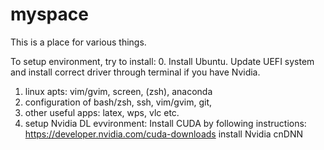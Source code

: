 # myspace

This is a place for various things.

To setup environment, try to install:
0. Install Ubuntu. Update UEFI system and install correct driver through terminal if you have Nvidia.
1. linux apts: vim/gvim, screen, (zsh), anaconda
2. configuration of bash/zsh, ssh, vim/gvim, git,
3. other useful apps: latex, wps, vlc etc.
4. setup Nvidia DL evvironment:
  Install CUDA by following instructions: https://developer.nvidia.com/cuda-downloads
  install Nvidia cnDNN
  
